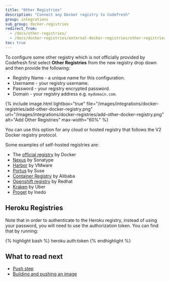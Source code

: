 ```yaml
---
title: "Other Registries"
description: "Connect any Docker registry to Codefresh"
group: integrations
sub_group: docker-registries
redirect_from:
  - /docs/other-registries/
  - /docs/docker-registries/external-docker-registries/other-registries/
toc: true
---
```

To configure some other registry which is not officially provided by Codefresh first select **Other Registries** from the new registry drop down and then provide the following:

* Registry Name - a unique name for this configuration.
* Username - your registry username.
* Password - your registry encrypted password.
* Domain - your registry address e.g. `mydomain.com`.

{% include 
	image.html 
	lightbox="true" 
	file="/images/integrations/docker-registries/add-other-docker-registry.png" 
	url="/images/integrations/docker-registries/add-other-docker-registry.png" 
	alt="Add Other Registries" max-width="60%" %}

You can use this option for any cloud or hosted registry that follows the V2 Docker registry protocol.

Some examples of self-hosted registries are:

* The [official registry](https://github.com/docker/distribution) by Docker
* [Nexus](https://www.sonatype.com/nexus-repository-sonatype) by Sonatype
* [Harbor](https://goharbor.io/) by VMware
* [Portus](http://port.us.org/) by Suse
* [Container Registry](https://www.alibabacloud.com/product/container-registry) by Alibaba
* [Openshift registry](https://www.openshift.com/) by Redhat
* [Kraken](https://github.com/uber/kraken) by Uber
* [Proget](https://inedo.com/proget) by Inedo

## Heroku Registries

Note that in order to authenticate to the Heroku registry, instead of using your password, you will need to use the authorization token.  You can find that by running:

{% highlight bash %}
heroku auth:token
{% endhighlight %}

## What to read next

* [Push step]({{site.baseurl}}/docs/codefresh-yaml/steps/push/)
* [Building and pushing an image]({{site.baseurl}}/docs/yaml-examples/examples/build-and-push-an-image/)
